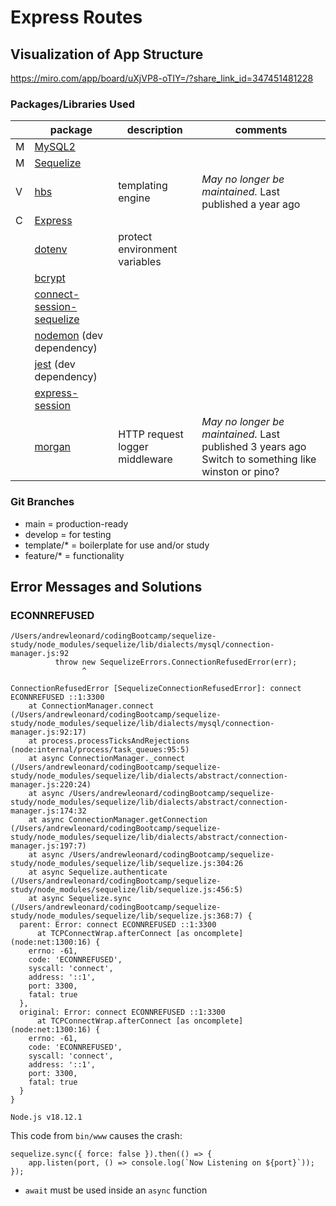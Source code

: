 # Express Routes

## Visualization of App Structure

https://miro.com/app/board/uXjVP8-oTIY=/?share_link_id=347451481228

### Packages/Libraries Used

|     | package                                                                              | description                    | comments                                                                                            |
| --- | ------------------------------------------------------------------------------------ | ------------------------------ | --------------------------------------------------------------------------------------------------- |
| M   | [MySQL2](https://www.npmjs.com/package/mysql2)                                       |                                |                                                                                                     |
| M   | [Sequelize](https://www.npmjs.com/package/sequelize)                                 |                                |                                                                                                     |
| V   | [hbs](https://www.npmjs.com/package/hbs)                                             | templating engine              | _May no longer be maintained._ Last published a year ago                                            |
| C   | [Express](https://www.npmjs.com/package/express)                                     |                                |                                                                                                     |
|     | [dotenv](https://www.npmjs.com/package/dotenv)                                       | protect environment variables  |                                                                                                     |
|     | [bcrypt](https://www.npmjs.com/package/bcrypt)                                       |                                |                                                                                                     |
|     | [connect-session-sequelize](https://www.npmjs.com/package/connect-session-sequelize) |                                |                                                                                                     |
|     | [nodemon](https://www.npmjs.com/package/nodemon) (dev dependency)                    |                                |                                                                                                     |
|     | [jest](https://jestjs.io/) (dev dependency)                                          |                                |                                                                                                     |
|     | [express-session](https://www.npmjs.com/package/express-session)                     |                                |                                                                                                     |
|     | [morgan](https://www.npmjs.com/package/morgan)                                       | HTTP request logger middleware | _May no longer be maintained._ Last published 3 years ago Switch to something like winston or pino? |

### Git Branches

-   main = production-ready
-   develop = for testing
-   template/\* = boilerplate for use and/or study
-   feature/\* = functionality

## Error Messages and Solutions

### ECONNREFUSED

```
/Users/andrewleonard/codingBootcamp/sequelize-study/node_modules/sequelize/lib/dialects/mysql/connection-manager.js:92
          throw new SequelizeErrors.ConnectionRefusedError(err);
                ^

ConnectionRefusedError [SequelizeConnectionRefusedError]: connect ECONNREFUSED ::1:3300
    at ConnectionManager.connect (/Users/andrewleonard/codingBootcamp/sequelize-study/node_modules/sequelize/lib/dialects/mysql/connection-manager.js:92:17)
    at process.processTicksAndRejections (node:internal/process/task_queues:95:5)
    at async ConnectionManager._connect (/Users/andrewleonard/codingBootcamp/sequelize-study/node_modules/sequelize/lib/dialects/abstract/connection-manager.js:220:24)
    at async /Users/andrewleonard/codingBootcamp/sequelize-study/node_modules/sequelize/lib/dialects/abstract/connection-manager.js:174:32
    at async ConnectionManager.getConnection (/Users/andrewleonard/codingBootcamp/sequelize-study/node_modules/sequelize/lib/dialects/abstract/connection-manager.js:197:7)
    at async /Users/andrewleonard/codingBootcamp/sequelize-study/node_modules/sequelize/lib/sequelize.js:304:26
    at async Sequelize.authenticate (/Users/andrewleonard/codingBootcamp/sequelize-study/node_modules/sequelize/lib/sequelize.js:456:5)
    at async Sequelize.sync (/Users/andrewleonard/codingBootcamp/sequelize-study/node_modules/sequelize/lib/sequelize.js:368:7) {
  parent: Error: connect ECONNREFUSED ::1:3300
      at TCPConnectWrap.afterConnect [as oncomplete] (node:net:1300:16) {
    errno: -61,
    code: 'ECONNREFUSED',
    syscall: 'connect',
    address: '::1',
    port: 3300,
    fatal: true
  },
  original: Error: connect ECONNREFUSED ::1:3300
      at TCPConnectWrap.afterConnect [as oncomplete] (node:net:1300:16) {
    errno: -61,
    code: 'ECONNREFUSED',
    syscall: 'connect',
    address: '::1',
    port: 3300,
    fatal: true
  }
}

Node.js v18.12.1
```

This code from `bin/www` causes the crash:

```
sequelize.sync({ force: false }).then(() => {
	app.listen(port, () => console.log(`Now Listening on ${port}`));
});
```

-   `await` must be used inside an `async` function
